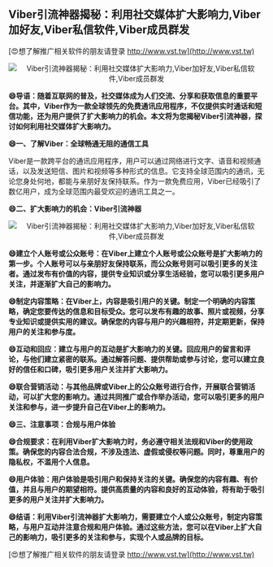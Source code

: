 ## **Viber引流神器揭秘：利用社交媒体扩大影响力,Viber加好友,Viber私信软件,Viber成员群发**

[😍想了解推广相关软件的朋友请登录 http://www.vst.tw](http://www.vst.tw)

 <center><img src="https://vst.tw/MP4/tuiguang/png/1.png" alt="Viber引流神器揭秘：利用社交媒体扩大影响力,Viber加好友,Viber私信软件,Viber成员群发"></center>

**😄导语：随着互联网的普及，社交媒体成为人们交流、分享和获取信息的重要平台。其中，Viber作为一款全球领先的免费通讯应用程序，不仅提供实时通话和短信功能，还为用户提供了扩大影响力的机会。本文将为您揭秘Viber引流神器，探讨如何利用社交媒体扩大影响力。**

**😄一、了解Viber：全球畅通无阻的通信工具**

Viber是一款跨平台的通讯应用程序，用户可以通过网络进行文字、语音和视频通话，以及发送短信、图片和视频等多种形式的信息。它支持全球范围内的通讯，无论您身处何地，都能与亲朋好友保持联系。作为一款免费应用，Viber已经吸引了数亿用户，成为全球范围内最受欢迎的通讯工具之一。

**😄二、扩大影响力的机会：Viber引流神器**

 <center><img src="https://vst.tw/MP4/tuiguang/png/6.png" alt="Viber引流神器揭秘：利用社交媒体扩大影响力,Viber加好友,Viber私信软件,Viber成员群发"></center>

**😄建立个人账号或公众账号：在Viber上建立个人账号或公众账号是扩大影响力的第一步。个人账号可以与亲朋好友保持联系，而公众账号则可以吸引更多的关注者。通过发布有价值的内容，提供专业知识或分享生活经验，您可以吸引更多用户关注，并逐渐扩大自己的影响力。**

**😄制定内容策略：在Viber上，内容是吸引用户的关键。制定一个明确的内容策略，确定您要传达的信息和目标受众。您可以发布有趣的故事、照片或视频，分享专业知识或提供实用的建议。确保您的内容与用户的兴趣相符，并定期更新，保持用户的关注和参与度。**

**😄互动和回应：建立与用户的互动是扩大影响力的关键。回应用户的留言和评论，与他们建立紧密的联系。通过解答问题、提供帮助或参与讨论，您可以建立良好的信任和口碑，吸引更多用户关注并扩大影响力。**

**😄联合营销活动：与其他品牌或Viber上的公众账号进行合作，开展联合营销活动，可以扩大您的影响力。通过共同推广或合作举办活动，您可以吸引更多的用户关注和参与，进一步提升自己在Viber上的影响力。**

**😄三、注意事项：合规与用户体验**

**😄合规要求：在利用Viber扩大影响力时，务必遵守相关法规和Viber的使用政策。确保您的内容合法合规，不涉及违法、虚假或侵权等问题。同时，尊重用户的隐私权，不滥用个人信息。**

**😄用户体验：用户体验是吸引用户和保持关注的关键。确保您的内容有趣、有价值，并且与用户的期望相符。提供高质量的内容和良好的互动体验，将有助于吸引更多的用户关注并扩大影响力。**

**😄结语：利用Viber引流神器扩大影响力，需要建立个人或公众账号，制定内容策略，与用户互动并注意合规和用户体验。通过这些方法，您可以在Viber上扩大自己的影响力，吸引更多的关注和参与，实现个人或品牌的目标。**

[😍想了解推广相关软件的朋友请登录 http://www.vst.tw](http://www.vst.tw)



